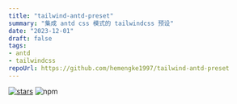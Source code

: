 ```yaml
---
title: "tailwind-antd-preset"
summary: "集成 antd css 模式的 tailwindcss 预设"
date: "2023-12-01"
draft: false
tags:
- antd
- tailwindcss
repoUrl: https://github.com/hemengke1997/tailwind-antd-preset
---
```


[![stars](https://img.shields.io/github/stars/hemengke1997/tailwind-antd-preset.svg?style=social&label=Stars)](https://github.com/hemengke1997/tailwind-antd-preset)
![npm](https://img.shields.io/npm/v/tailwind-antd-preset?labelColor=rgb(104%2C%20104%2C%20104)&color=rgb(20%20158%20202%2F%201))
